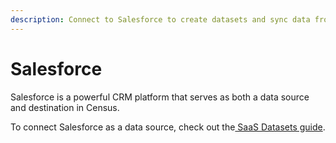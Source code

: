 ```yaml
---
description: Connect to Salesforce to create datasets and sync data from your CRM.
---
```


# Salesforce

Salesforce is a powerful CRM platform that serves as both a data source and destination in Census.

To connect Salesforce as a data source, check out the[ SaaS Datasets guide](broken-reference).
